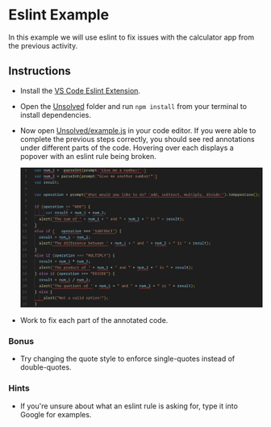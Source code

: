 # Eslint Example

In this example we will use eslint to fix issues with the calculator app from the previous activity.

## Instructions

* Install the [VS Code Eslint Extension](https://marketplace.visualstudio.com/items?itemName=dbaeumer.vscode-eslint).

* Open the [Unsolved](Unsolved) folder and run `npm install` from your terminal to install dependencies.

* Now open [Unsolved/example.js](Unsolved/example.js) in your code editor. If you were able to complete the previous steps correctly, you should see red annotations under different parts of the code. Hovering over each displays a popover with an eslint rule being broken.

  ![Eslint](Images/01-Eslint.png)

* Work to fix each part of the annotated code. 

### Bonus

* Try changing the quote style to enforce single-quotes instead of double-quotes.

### Hints

* If you're unsure about what an eslint rule is asking for, type it into Google for examples.
